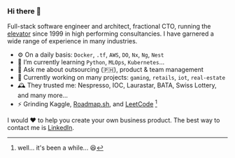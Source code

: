 ### Hi there 👋

Full-stack software engineer and architect, fractional CTO, running the [elevator](https://martinfowler.com/articles/architect-elevator.html) since 1999 in high performing consultancies. I have garnered a wide range of experience in many industries.

- ⚙️ On a daily basis: `Docker`, `.tf`, `AWS`, `DO`, `Nx`, `Ng`, `Nest`
- 🌱 I’m currently learning `Python`, `MLOps`, `Kubernetes`...
- 💬 Ask me about outsourcing (🇵🇭), product & team management
- 🔭 Currently working on many projects: `gaming`, `retails`, `iot`, `real-estate`
- 🕰️ They trusted me: Nespresso, IOC, Laurastar, BATA, Swiss Lottery, and many more...
- ⚡ Grinding Kaggle, [Roadmap.sh](https://roadmap.sh/u/ejeker), and [LeetCode](https://leetcode.com/u/ericjeker/) [^1]

I would ❤️ to help you create your own business product.
The best way to contact me is [LinkedIn](https://www.linkedin.com/in/ericjeker/).

[^1]: well... it's been a while... :laughing:
